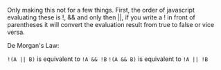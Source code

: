 
Only making this not for a few things. 
First, the order of javascript evaluating these is !, && and only then ||,
if you write a ! in front of parentheses it will convert the evaluation result from true to false or vice versa.

De Morgan's Law:

`!(A || B)` is equivalent to `!A && !B`
`!(A && B)` is equivalent to `!A || !B`

